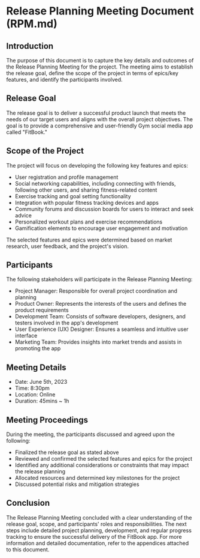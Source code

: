 # Release Planning Meeting Document (RPM.md)

## Introduction
The purpose of this document is to capture the key details and outcomes of the Release Planning Meeting for the project. The meeting aims to establish the release goal, define the scope of the project in terms of epics/key features, and identify the participants involved.

## Release Goal
The release goal is to deliver a successful product launch that meets the needs of our target users and aligns with the overall project objectives. The goal is to provide a comprehensive and user-friendly Gym social media app called "FitBook."

## Scope of the Project
The project will focus on developing the following key features and epics:

* User registration and profile management
* Social networking capabilities, including connecting with friends, following other users, and sharing fitness-related content
* Exercise tracking and goal setting functionality
* Integration with popular fitness tracking devices and apps
* Community forums and discussion boards for users to interact and seek advice
* Personalized workout plans and exercise recommendations
* Gamification elements to encourage user engagement and motivation

The selected features and epics were determined based on market research, user feedback, and the project's vision.

## Participants
The following stakeholders will participate in the Release Planning Meeting:

* Project Manager: Responsible for overall project coordination and planning
* Product Owner: Represents the interests of the users and defines the product requirements
* Development Team: Consists of software developers, designers, and testers involved in the app's development
* User Experience (UX) Designer: Ensures a seamless and intuitive user interface
* Marketing Team: Provides insights into market trends and assists in promoting the app

## Meeting Details

* Date: June 5th, 2023
* Time: 8:30pm
* Location: Online
* Duration: 45mins ~ 1h

## Meeting Proceedings
During the meeting, the participants discussed and agreed upon the following:

* Finalized the release goal as stated above
* Reviewed and confirmed the selected features and epics for the project
* Identified any additional considerations or constraints that may impact the release planning
* Allocated resources and determined key milestones for the project
* Discussed potential risks and mitigation strategies

## Conclusion
The Release Planning Meeting concluded with a clear understanding of the release goal, scope, and participants' roles and responsibilities. The next steps include detailed project planning, development, and regular progress tracking to ensure the successful delivery of the FitBook app.
For more information and detailed documentation, refer to the appendices attached to this document.



